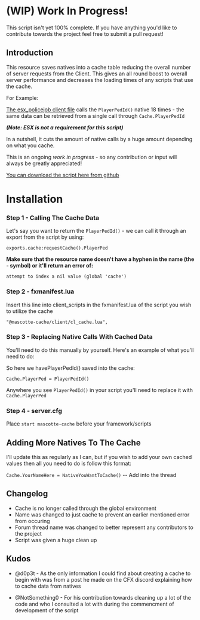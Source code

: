 # (WIP) Work In Progress!

This script isn't yet 100% complete. If you have anything you'd like to contribute towards the project feel free to submit a pull request!


## **Introduction**

This resource saves natives into a cache table reducing the overall number of server requests from the Client. This gives an all round boost to overall server performance and decreases the loading times of any scripts that use the cache.

 For Example:

[The esx_policejob client file](https://github.com/esx-framework/esx_policejob/blob/master/client/main.lua) calls the `PlayerPedId()` native 18 times - the same data can be retrieved from a single call through `Cache.PlayerPedId`

***(Note: ESX is not a requirement for this script)***

In a nutshell, it cuts the amount of native calls by a huge amount depending on what you cache.

This is an ongoing *work in progress* - so any contribution or input will always be greatly appreciated!

[You can download the script here from github](https://github.com/KingMascotte/mascotte-cache)

# Installation

### Step 1 - Calling The Cache Data

Let's say you want to return the `PlayerPedId()` - we can call it through an export from the script by using:

`exports.cache:requestCache().PlayerPed`

**Make sure that the resource name doesn't have a hyphen in the name (the - symbol) or it'll return an error of:**

  `attempt to index a nil value (global 'cache')`

### Step 2 - fxmanifest.lua

Insert this line into client_scripts in the fxmanifest.lua of the script you wish to utilize the cache

`"@mascotte-cache/client/cl_cache.lua",`

### Step 3 - Replacing Native Calls With Cached Data

You'll need to do this manually by yourself. Here's an example of what you'll need to do:

So here we havePlayerPedId() saved into the cache:

`Cache.PlayerPed = PlayerPedId()`

Anywhere you see `PlayerPedId()` in your script you'll need to replace it with `Cache.PlayerPed`

### Step 4 - server.cfg

Place `start mascotte-cache` before your framework/scripts

## Adding More Natives To The Cache

I'll update this as regularly as I can, but if you wish to add your own cached values then all you need to do is follow this format:


`Cache.YourNameHere = NativeYouWantToCache()` -- Add into the thread

## Changelog

- Cache is no longer called through the global environment 
- Name was changed to just cache to prevent an earlier mentioned error from occuring
- Forum thread name was changed to better represent any contributors to the project
- Script was given a huge clean up


## Kudos 

- @d0p3t - As the only information I could find about creating a cache to begin with was from a post he made on the CFX discord explaining how to cache data from natives

- @NotSomething0 - For his contribution towards cleaning up a lot of the code and who I consulted a lot with during the commencment of development of the script
